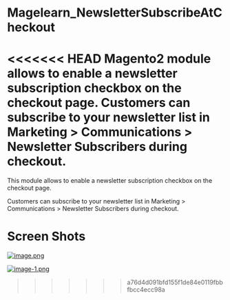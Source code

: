 # Magelearn_NewsletterSubscribeAtCheckout
<<<<<<< HEAD
Magento2 module allows to enable a newsletter subscription checkbox on the checkout page. Customers can subscribe to your newsletter list in Marketing > Communications > Newsletter Subscribers during checkout.
=======
This module allows to enable a newsletter subscription checkbox on the checkout page.

Customers can subscribe to your newsletter list in Marketing > Communications > Newsletter Subscribers during checkout.

# Screen Shots

[![image.png](https://i.postimg.cc/QtJ0wyGG/image.png)](https://postimg.cc/mzhYFVg8)

[![image-1.png](https://i.postimg.cc/X7WkWKcN/image-1.png)](https://postimg.cc/XX2CcCzt)
>>>>>>> a76d4d091bfd155f1de84e0119fbbfbcc4ecc98a

